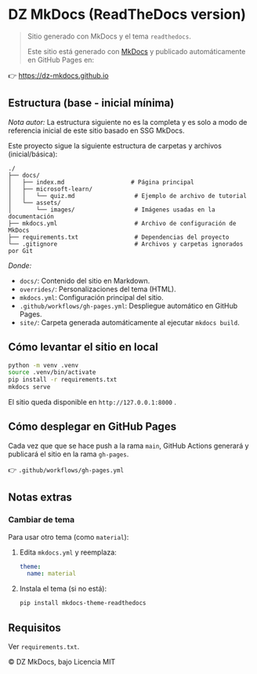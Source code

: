 # DZ MkDocs (ReadTheDocs version)
  
> Sitio generado con MkDocs y el tema `readthedocs`.
>
> Este sitio está generado con [MkDocs](https://www.mkdocs.org/) y publicado automáticamente en GitHub Pages en:  

👉 https://dz-mkdocs.github.io
 
## Estructura (base - inicial mínima) 

_Nota autor:_ La estructura siguiente no es la completa y es solo a modo de referencia inicial de este sitio basado en SSG MkDocs.
                                                                                                                                                                                                                             
Este proyecto sigue la siguiente estructura de carpetas y archivos (inicial/básica):
 
```
./
├── docs/
│   ├── index.md                   # Página principal
│   ├── microsoft-learn/
│   │   └── quiz.md                 # Ejemplo de archivo de tutorial
│   └── assets/
│       └── images/                 # Imágenes usadas en la documentación
├── mkdocs.yml                      # Archivo de configuración de MkDocs
├── requirements.txt                # Dependencias del proyecto
└── .gitignore                      # Archivos y carpetas ignorados por Git
```

_Donde:_

- `docs/`: Contenido del sitio en Markdown.
- `overrides/`: Personalizaciones del tema (HTML).
- `mkdocs.yml`: Configuración principal del sitio.
- `.github/workflows/gh-pages.yml`: Despliegue automático en GitHub Pages.
- `site/`: Carpeta generada automáticamente al ejecutar `mkdocs build`.

## Cómo levantar el sitio en local

```bash
python -m venv .venv
source .venv/bin/activate
pip install -r requirements.txt
mkdocs serve
```

El sitio queda disponible en `http://127.0.0.1:8000` .

## Cómo desplegar en GitHub Pages

Cada vez que que se hace push a la rama `main`, GitHub Actions generará y publicará el sitio en la rama `gh-pages`.

👉 `.github/workflows/gh-pages.yml`

## Notas extras

### Cambiar de tema

Para usar otro tema (como `material`):

1. Edita `mkdocs.yml` y reemplaza:
   ```yaml
   theme:
     name: material
   ```
2. Instala el tema (si no está):
   ```bash
   pip install mkdocs-theme-readthedocs
   ```

## Requisitos

Ver `requirements.txt`.

© DZ MkDocs, bajo Licencia MIT
